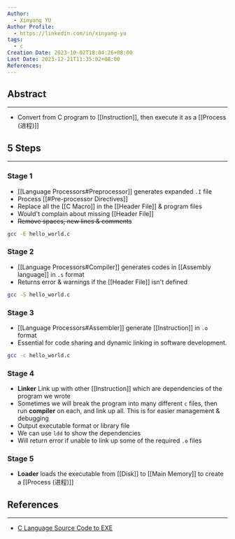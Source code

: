```yaml
---
Author:
  - Xinyang YU
Author Profile:
  - https://linkedin.com/in/xinyang-yu
tags:
  - c
Creation Date: 2023-10-02T18:04:26+08:00
Last Date: 2023-12-21T11:35:02+08:00
References: 
---
```

## Abstract
---
- Convert from C program to [[Instruction]], then execute it as a [[Process (进程)]]

## 5 Steps
---
### Stage 1
- [[Language Processors#Preprocessor]] generates expanded `.I` file
- Process [[#Pre-processor Directives]]
- Replace all the [[C Macro]] in the [[Header File]] & program files
- Would't complain about missing [[Header File]]
- ~~Remove spaces, new lines & comments~~
```bash
gcc -E hello_world.c
```


### Stage 2
- [[Language Processors#Compiler]] generates codes in [[Assembly language]] in `.s` format
- Returns error & warnings if the [[Header File]] isn't defined
```bash
gcc -S hello_world.c
```

### Stage 3
- [[Language Processors#Assembler]] generate [[Instruction]] in `.o` format
- Essential for code sharing and dynamic linking in software development.
```bash
gcc -c hello_world.c
```
### Stage 4
- **Linker** Link up with other [[Instruction]] which are dependencies of the program we wrote
- Sometimes we will break the program into many different `c` files, then run **compiler** on each, and link up all. This is for easier management & debugging 
- Output executable format or library file
- We can use `ldd` to show the dependencies 
- Will return error if unable to link up some of the required `.o` files
### Stage 5
- **Loader** loads the executable from [[Disk]] to [[Main Memory]] to create a [[Process (进程)]]


## References
---
- [C Language Source Code to EXE](https://youtu.be/gSackZtqlUI?si=FXfUYg19cdPkvyRr)